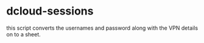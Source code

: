 # dcloud-sessions
this script converts the usernames and password along with the VPN details on to a sheet.
